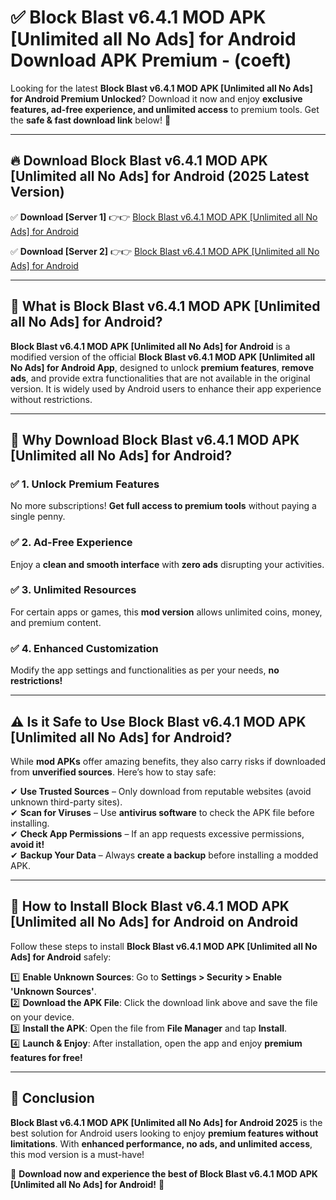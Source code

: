 
# ✅ Block Blast v6.4.1 MOD APK [Unlimited all No Ads] for Android Download APK Premium -  (coeft) 

Looking for the latest **Block Blast v6.4.1 MOD APK [Unlimited all No Ads] for Android Premium Unlocked**? Download it now and enjoy **exclusive features, ad-free experience, and unlimited access** to premium tools. Get the **safe & fast download link** below! 🚀

---

## 🔥 Download Block Blast v6.4.1 MOD APK [Unlimited all No Ads] for Android (2025 Latest Version)

✅ **Download [Server 1]** 👉👉 [Block Blast v6.4.1 MOD APK [Unlimited all No Ads] for Android ](https://apkcomod.com?title=Block_Blast_v6.4.1_MOD_APK_[Unlimited_all_No_Ads]_for_Android)  

✅ **Download [Server 2]** 👉👉 [Block Blast v6.4.1 MOD APK [Unlimited all No Ads] for Android ](https://apkcomod.com?title=Block_Blast_v6.4.1_MOD_APK_[Unlimited_all_No_Ads]_for_Android)  


---

## 📌 What is Block Blast v6.4.1 MOD APK [Unlimited all No Ads] for Android?

**Block Blast v6.4.1 MOD APK [Unlimited all No Ads] for Android** is a modified version of the official **Block Blast v6.4.1 MOD APK [Unlimited all No Ads] for Android App**, designed to unlock **premium features**, **remove ads**, and provide extra functionalities that are not available in the original version. It is widely used by Android users to enhance their app experience without restrictions.

---

## 🌟 Why Download Block Blast v6.4.1 MOD APK [Unlimited all No Ads] for Android?

### ✅ 1. Unlock Premium Features
No more subscriptions! **Get full access to premium tools** without paying a single penny.

### ✅ 2. Ad-Free Experience
Enjoy a **clean and smooth interface** with **zero ads** disrupting your activities.

### ✅ 3. Unlimited Resources
For certain apps or games, this **mod version** allows unlimited coins, money, and premium content.

### ✅ 4. Enhanced Customization
Modify the app settings and functionalities as per your needs, **no restrictions!**

---

## ⚠️ Is it Safe to Use Block Blast v6.4.1 MOD APK [Unlimited all No Ads] for Android?

While **mod APKs** offer amazing benefits, they also carry risks if downloaded from **unverified sources**. Here’s how to stay safe:

✔ **Use Trusted Sources** – Only download from reputable websites (avoid unknown third-party sites).  
✔ **Scan for Viruses** – Use **antivirus software** to check the APK file before installing.  
✔ **Check App Permissions** – If an app requests excessive permissions, **avoid it!**  
✔ **Backup Your Data** – Always **create a backup** before installing a modded APK.

---

## 📲 How to Install Block Blast v6.4.1 MOD APK [Unlimited all No Ads] for Android on Android

Follow these steps to install **Block Blast v6.4.1 MOD APK [Unlimited all No Ads] for Android** safely:

1️⃣ **Enable Unknown Sources**: Go to **Settings > Security > Enable 'Unknown Sources'**.  
2️⃣ **Download the APK File**: Click the download link above and save the file on your device.  
3️⃣ **Install the APK**: Open the file from **File Manager** and tap **Install**.  
4️⃣ **Launch & Enjoy**: After installation, open the app and enjoy **premium features for free!**

---

## 🚀 Conclusion

**Block Blast v6.4.1 MOD APK [Unlimited all No Ads] for Android 2025** is the best solution for Android users looking to enjoy **premium features without limitations**. With **enhanced performance, no ads, and unlimited access**, this mod version is a must-have!

🔻 **Download now and experience the best of Block Blast v6.4.1 MOD APK [Unlimited all No Ads] for Android!** 🔻

